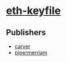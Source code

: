 # [eth-keyfile](https://pypi.org/project/eth-keyfile)



## Publishers
- [carver](https://pypi.org/user/carver)
- [pipermerriam](https://pypi.org/user/pipermerriam)

